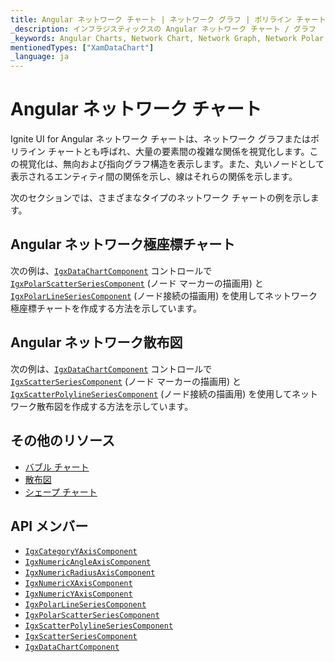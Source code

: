 ```yaml
---
title: Angular ネットワーク チャート | ネットワーク グラフ | ポリライン チャート | データ可視化 | インフラジスティックス
_description: インフラジスティックスの Angular ネットワーク チャート / グラフ
_keywords: Angular Charts, Network Chart, Network Graph, Network Polar Chart, Network Scatter Chart, Polyline Chart, Infragistics, Angular チャート, ネットワーク チャート, ネットワーク グラフ, ネットワーク極座標チャート, ネットワーク散布図, ポリライン チャート, インフラジスティックス
mentionedTypes: ["XamDataChart"]
_language: ja
---
```


# Angular ネットワーク チャート

Ignite UI for Angular ネットワーク チャートは、ネットワーク グラフまたはポリライン チャートとも呼ばれ、大量の要素間の複雑な関係を視覚化します。この視覚化は、無向および指向グラフ構造を表示します。また、丸いノードとして表示されるエンティティ間の関係を示し、線はそれらの関係を示します。

次のセクションでは、さまざまなタイプのネットワーク チャートの例を示します。

## Angular ネットワーク極座標チャート

次の例は、[`IgxDataChartComponent`]({environment:dvApiBaseUrl}/products/ignite-ui-angular/api/docs/typescript/latest/classes/igxdatachartcomponent.html) コントロールで [`IgxPolarScatterSeriesComponent`]({environment:dvApiBaseUrl}/products/ignite-ui-angular/api/docs/typescript/latest/classes/igxpolarscatterseriescomponent.html) (ノード マーカーの描画用) と [`IgxPolarLineSeriesComponent`]({environment:dvApiBaseUrl}/products/ignite-ui-angular/api/docs/typescript/latest/classes/igxpolarlineseriescomponent.html) (ノード接続の描画用) を使用してネットワーク極座標チャートを作成する方法を示しています。

<code-view style="height: 600px"
           data-demos-base-url="{environment:dvDemosBaseUrl}"
           iframe-src="{environment:dvDemosBaseUrl}/charts/data-chart-network-polar-chart"
           alt="Angular ネットワーク極座標チャート" >
</code-view>

<div class="divider--half"></div>

## Angular ネットワーク散布図

次の例は、[`IgxDataChartComponent`]({environment:dvApiBaseUrl}/products/ignite-ui-angular/api/docs/typescript/latest/classes/igxdatachartcomponent.html) コントロールで [`IgxScatterSeriesComponent`]({environment:dvApiBaseUrl}/products/ignite-ui-angular/api/docs/typescript/latest/classes/igxscatterseriescomponent.html) (ノード マーカーの描画用) と [`IgxScatterPolylineSeriesComponent`]({environment:dvApiBaseUrl}/products/ignite-ui-angular/api/docs/typescript/latest/classes/igxscatterpolylineseriescomponent.html) (ノード接続の描画用) を使用してネットワーク散布図を作成する方法を示しています。

<code-view style="height: 600px"
           data-demos-base-url="{environment:dvDemosBaseUrl}"
           iframe-src="{environment:dvDemosBaseUrl}/charts/data-chart-network-scatter-chart"
           alt="Angular ネットワーク散布図" >
</code-view>

<div class="divider--half"></div>

## その他のリソース

-   [バブル チャート](bubble-chart.md)
-   [散布図](scatter-chart.md)
-   [シェープ チャート](shape-chart.md)

## API メンバー

-   [`IgxCategoryYAxisComponent`]({environment:dvApiBaseUrl}/products/ignite-ui-angular/api/docs/typescript/latest/classes/igxcategoryyaxiscomponent.html)
-   [`IgxNumericAngleAxisComponent`]({environment:dvApiBaseUrl}/products/ignite-ui-angular/api/docs/typescript/latest/classes/igxnumericangleaxiscomponent.html)
-   [`IgxNumericRadiusAxisComponent`]({environment:dvApiBaseUrl}/products/ignite-ui-angular/api/docs/typescript/latest/classes/igxnumericradiusaxiscomponent.html)
-   [`IgxNumericXAxisComponent`]({environment:dvApiBaseUrl}/products/ignite-ui-angular/api/docs/typescript/latest/classes/igxnumericxaxiscomponent.html)
-   [`IgxNumericYAxisComponent`]({environment:dvApiBaseUrl}/products/ignite-ui-angular/api/docs/typescript/latest/classes/igxnumericyaxiscomponent.html)
-   [`IgxPolarLineSeriesComponent`]({environment:dvApiBaseUrl}/products/ignite-ui-angular/api/docs/typescript/latest/classes/igxpolarlineseriescomponent.html)
-   [`IgxPolarScatterSeriesComponent`]({environment:dvApiBaseUrl}/products/ignite-ui-angular/api/docs/typescript/latest/classes/igxpolarscatterseriescomponent.html)
-   [`IgxScatterPolylineSeriesComponent`]({environment:dvApiBaseUrl}/products/ignite-ui-angular/api/docs/typescript/latest/classes/igxscatterpolylineseriescomponent.html)
-   [`IgxScatterSeriesComponent`]({environment:dvApiBaseUrl}/products/ignite-ui-angular/api/docs/typescript/latest/classes/igxscatterseriescomponent.html)
-   [`IgxDataChartComponent`]({environment:dvApiBaseUrl}/products/ignite-ui-angular/api/docs/typescript/latest/classes/igxdatachartcomponent.html)
